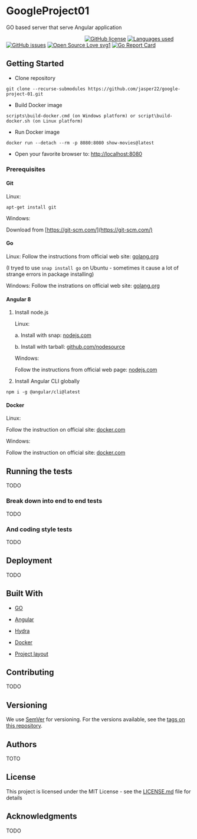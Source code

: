 # GoogleProject01

GO based server that serve Angular application

&nbsp;&nbsp;&nbsp;&nbsp;&nbsp;&nbsp;&nbsp;&nbsp;&nbsp;&nbsp;&nbsp;&nbsp;&nbsp;&nbsp;&nbsp;&nbsp;&nbsp;&nbsp;&nbsp;&nbsp;&nbsp;&nbsp;&nbsp;&nbsp;&nbsp;&nbsp;&nbsp;&nbsp;&nbsp;&nbsp;&nbsp;&nbsp;&nbsp;&nbsp;&nbsp;&nbsp;&nbsp;&nbsp;&nbsp;&nbsp;&nbsp;&nbsp;&nbsp;&nbsp;&nbsp;&nbsp;&nbsp;&nbsp;&nbsp;&nbsp;&nbsp;&nbsp;&nbsp;&nbsp;[![GitHub license](https://img.shields.io/github/license/jasper22/google-project-01?style=plastic)](https://github.com/jasper22/google-project-01/blob/master/LICENSE)
[![Languages used](https://img.shields.io/github/languages/count/jasper22/google-project-01?style=plastic)](https://img.shields.io/github/languages/count/jasper22/google-project-01?style=plastic)
[![GitHub issues](https://img.shields.io/github/issues/Naereen/StrapDown.js.svg)](https://github.com/jasper22/google-project-01/issues/)
[![Open Source Love svg1](https://badges.frapsoft.com/os/v1/open-source.svg?v=103)](https://github.com/jasper22/google-project-01/)
[![Go Report Card](https://goreportcard.com/badge/github.com/jasper22/google-project-01)](https://goreportcard.com/report/github.com/jasper22/google-project-01)

## Getting Started
   
   * Clone repository

   ``` 
   git clone --recurse-submodules https://github.com/jasper22/google-project-01.git
   ```

   * Build Docker image

   ```
   scripts\build-docker.cmd (on Windows platform) or script\build-docker.sh (on Linux platform)
   ```

   * Run Docker image

   ```
   docker run --detach --rm -p 8080:8080 show-movies@latest
   ```

   * Open your favorite browser to: [http://localhost:8080](http://localhost:8080)

### Prerequisites

#### Git

   Linux:
   ```
   apt-get install git
   ```
   
   Windows:

   Download from [https://git-scm.com/](https://git-scm.com/)


#### Go

   Linux:
   Follow the instructions from official web site: [golang.org](https://golang.org/doc/install#tarball)
   
   (I tryed to use `snap install go` on Ubuntu - sometimes it cause a lot of strange errors in package installing)

   Windows:
   Follow the instrations on official web site: [golang.org](https://golang.org/doc/install#windows)

#### Angular 8

   1. Install node.js

        Linux: 

        a. Install with snap: [nodejs.com](https://nodejs.org/en/download/package-manager/#debian-and-ubuntu-based-linux-distributions-enterprise-linux-fedora-and-snap-packages)
    
        b. Install with tarball: [github.com/nodesource](https://github.com/nodesource/distributions/blob/master/README.md)

       Windows:

       Follow the instructions from official web page: [nodejs.com](https://nodejs.org/en/download/package-manager/#windows) 


   2. Install Angular CLI globally

   ```
   npm i -g @angular/cli@latest
   ```

#### Docker

   Linux:

   Follow the instruction on official site: [docker.com](https://docs.docker.com/v17.09/engine/installation/linux/docker-ce/ubuntu/)

   Windows:

   Follow the instruction on official site: [docker.com](https://hub.docker.com/?overlay=onboarding)

## Running the tests

TODO

### Break down into end to end tests

TODO

### And coding style tests

TODO

## Deployment

TODO

## Built With

* [GO](https://golang.org/)
* [Angular](https://angular.io/)
* [Hydra](https://github.com/ory/hydra)

* [Docker](http://docker.com)
* [Project layout](https://github.com/golang-standards/project-layout)

## Contributing

TODO

## Versioning

We use [SemVer](http://semver.org/) for versioning. For the versions available, see the [tags on this repository](https://github.com/jasper22/google-project-01/tags). 

## Authors

TOTO

## License

This project is licensed under the MIT License - see the [LICENSE.md](LICENSE.md) file for details

## Acknowledgments

TODO
